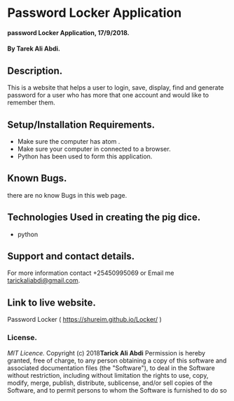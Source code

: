 # Password Locker Application

#### password Locker Application, 17/9/2018.

#### By **Tarek Ali Abdi.**

## Description.
This is a website that helps a user to login, save, display, find and generate password for a user who has
more that one account and would like to remember them.  
## Setup/Installation Requirements.
* Make sure the computer has atom .
* Make sure your computer in connected to a browser.
* Python has been used to form this application.

## Known Bugs.
there are no know Bugs in this web page.

## Technologies Used in creating the pig dice.
* python

## Support and contact details.
For more information contact +25450995069 or Email me tarickaliabdi@gmail.com.

## Link to live website.
Password Locker ( https://shureim.github.io/Locker/ )


### License.
*MIT Licence.*
Copyright (c) 2018**Tarick Ali Abdi**
Permission is hereby granted, free of charge, to any person obtaining a copy of this software and 
associated documentation files (the "Software"), to deal in the Software without restriction, including 
without limitation the rights to use, copy, modify, merge, publish, distribute, sublicense, and/or sell 
copies of the Software, and to permit persons to whom the Software is furnished to do so
